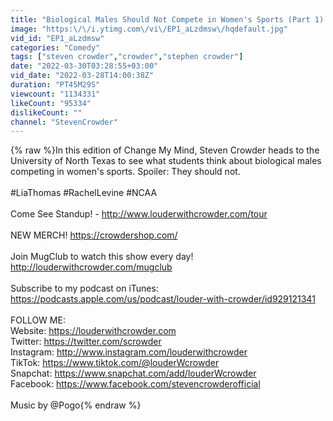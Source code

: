 ```yaml
---
title: "Biological Males Should Not Compete in Women's Sports (Part 1) | Change My Mind"
image: "https:\/\/i.ytimg.com\/vi\/EP1_aLzdmsw\/hqdefault.jpg"
vid_id: "EP1_aLzdmsw"
categories: "Comedy"
tags: ["steven crowder","crowder","stephen crowder"]
date: "2022-03-30T03:28:55+03:00"
vid_date: "2022-03-28T14:00:38Z"
duration: "PT45M29S"
viewcount: "1134331"
likeCount: "95334"
dislikeCount: ""
channel: "StevenCrowder"
---
```

{% raw %}In this edition of Change My Mind, Steven Crowder heads to the University of North Texas to see what students think about biological males competing in women's sports. Spoiler: They should not.<br /><br />#LiaThomas #RachelLevine #NCAA<br /><br />Come See Standup! - <a rel="nofollow" target="blank" href="http://www.louderwithcrowder.com/tour">http://www.louderwithcrowder.com/tour</a><br /><br />NEW MERCH! <a rel="nofollow" target="blank" href="https://crowdershop.com/">https://crowdershop.com/</a> <br /><br />Join MugClub to watch this show every day! <a rel="nofollow" target="blank" href="http://louderwithcrowder.com/mugclub">http://louderwithcrowder.com/mugclub</a><br /><br />Subscribe to my podcast on iTunes: <a rel="nofollow" target="blank" href="https://podcasts.apple.com/us/podcast/louder-with-crowder/id929121341">https://podcasts.apple.com/us/podcast/louder-with-crowder/id929121341</a><br /><br />FOLLOW ME:<br />Website: <a rel="nofollow" target="blank" href="https://louderwithcrowder.com">https://louderwithcrowder.com</a><br />Twitter: <a rel="nofollow" target="blank" href="https://twitter.com/scrowder">https://twitter.com/scrowder</a><br />Instagram: <a rel="nofollow" target="blank" href="http://www.instagram.com/louderwithcrowder">http://www.instagram.com/louderwithcrowder</a><br />TikTok: <a rel="nofollow" target="blank" href="https://www.tiktok.com/@louderWcrowder">https://www.tiktok.com/@louderWcrowder</a><br />Snapchat: <a rel="nofollow" target="blank" href="https://www.snapchat.com/add/louderWcrowder">https://www.snapchat.com/add/louderWcrowder</a><br />Facebook: <a rel="nofollow" target="blank" href="https://www.facebook.com/stevencrowderofficial">https://www.facebook.com/stevencrowderofficial</a><br /><br />Music by @Pogo{% endraw %}
